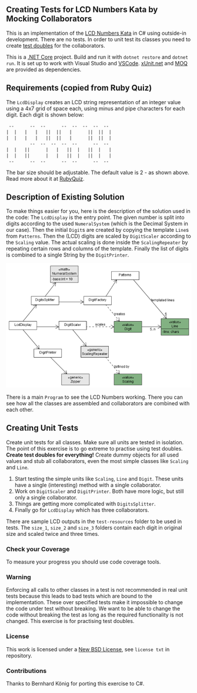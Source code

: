 ﻿## Creating Tests for LCD Numbers Kata by Mocking Collaborators ##

This is an implementation of the [LCD Numbers Kata](http://rubyquiz.com/quiz14.html)
in C# using outside-in development. There are no tests. In order to unit test its
classes you need to create [test doubles](http://martinfowler.com/bliki/TestDouble.html)
for the collaborators.

This is a [.NET Core](https://www.microsoft.com/net/core) project. Build and run it
with `dotnet restore` and `dotnet run`. It is set up to work with Visual Studio and
[VSCode](https://code.visualstudio.com/).
[xUnit.net](https://xunit.github.io/) and [MOQ](http://www.moqthis.com/)
are provided as dependencies.

## Requirements (copied from Ruby Quiz) ##

The `LcdDisplay` creates an LCD string representation of an integer value using a
4x7 grid of space each, using minus and pipe characters for each digit.
Each digit is shown below:

     --      --  --      --  --  --  --  --
    |  |   |   |   ||  ||   |      ||  ||  |
    |  |   |   |   ||  ||   |      ||  ||  |
             --  --  --  --  --      --  --
    |  |   ||      |   |   ||  |   ||  |   |
    |  |   ||      |   |   ||  |   ||  |   |
     --      --  --      --  --      --  --

The bar size should be adjustable. The default value is 2 - as shown above.
Read more about it at [RubyQuiz](http://rubyquiz.com/quiz14.html).

## Description of Existing Solution ##

To make things easier for you, here is the description of the solution used in the code:
The `LcdDisplay` is the entry point. The given number is split into digits according to the
used `NumeralSystem` (which is the Decimal System in our case). Then the initial `Digit`s are
created by copying the template `Line`s from `Patterns`. Then the (LCD) digits are scaled
by `DigitScaler` according to the `Scaling` value. The actual scaling is done inside
the `ScalingRepeater` by repeating certain rows and columns of the template. Finally
the list of digits is combined to a single String by the `DigitPrinter`.

![UML Class Diagram](model/LcdDisplay_Class_Diagram.png)

There is a main `Program` to see the LCD Numbers working. There you can see how all the
classes are assembled and collaborators are combined with each other.

## Creating Unit Tests ##

Create unit tests for all classes. Make sure all units are tested in isolation.
The point of this exercise is to go extreme to practise using test doubles.
**Create test doubles for everything!** Create dummy objects for all used values
and stub all collaborators, even the most simple classes like `Scaling` and `Line`.

1. Start testing the simple units like `Scaling`, `Line` and `Digit`.
   These units have a single (interesting) method with a single collaborator.
1. Work on `DigitScaler` and `DigitPrinter`. Both have more logic, but still only
   a single collaborator.
1. Things are getting more complicated with `DigitsSplitter`.
1. Finally go for `LcdDisplay` which has three collaborators.

There are sample LCD outputs in the `test-resources` folder to be used in tests.
The `size_1`, `size_2` and `size_3` folders contain each digit in original size and
scaled twice and three times.

### Check your Coverage ###
To measure your progress you should use code coverage tools.

### Warning ###
Enforcing all calls to other classes in a test is not recommended in real unit tests
because this leads to bad tests which are bound to the implementation. These
over specified tests make it impossible to change the code under test without breaking.
We want to be able to change the code without breaking the test as long as the
required functionality is not changed. This exercise is for practising test doubles.

### License ###
This work is licensed under a [New BSD License](http://opensource.org/licenses/bsd-license.php), see `license txt` in repository.

### Contributions ###
Thanks to Bernhard König for porting this exercise to C#.